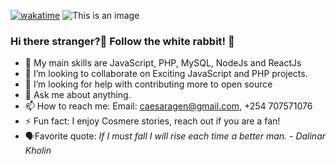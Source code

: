 [![wakatime](https://wakatime.com/badge/user/00e97a9c-b14a-475f-af77-714d8a6469d4.svg)](https://wakatime.com/@00e97a9c-b14a-475f-af77-714d8a6469d4)
![This is an image](https://image.freepik.com/free-vector/programming-concept-illustration_114360-1325.jpg)
### Hi there stranger?👋 Follow the white rabbit! 🐇

- 🔭 My main skills are JavaScript, PHP, MySQL, NodeJs and ReactJs
- 👯 I’m looking to collaborate on Exciting JavaScript and PHP projects.
- 🤔 I’m looking for help with contributing more to open source
- 💬 Ask me about anything.
- 📫 How to reach me: Email: caesaragen@gmail.com, +254 707571076
- ⚡ Fun fact: I enjoy Cosmere stories, reach out if you are a fan!
- 🗣️Favorite quote:  *If I must fall I will rise each time a better man. - Dalinar Kholin*


<!--
**caesaragen/caesaragen** is a ✨ _special_ ✨ repository because its `README.md` (this file) appears on your GitHub profile.

Here are some ideas to get you started:

- 🔭 I’m currently working on ...
- 🌱 I’m currently learning ...
- 👯 I’m looking to collaborate on ...
- 🤔 I’m looking for help with ...
- 💬 Ask me about ...
- 📫 How to reach me: ...
- 😄 Pronouns: ...
- ⚡ Fun fact: ...
-->
